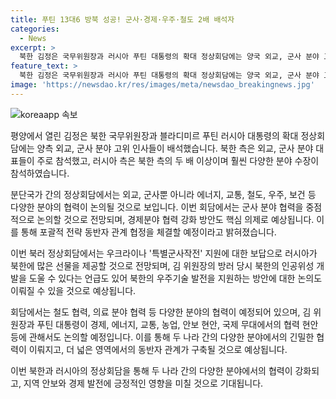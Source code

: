 ```yaml
---
title: 푸틴 13대6 방북 성공! 군사·경제·우주·철도 2배 배석자
categories:
  - News
excerpt: >
  북한 김정은 국무위원장과 러시아 푸틴 대통령의 확대 정상회담에는 양국 외교, 군사 분야 고위 인사들이 배석했다. 북한 측은 주로 외교, 군사 분야 대표들을 내보냈고, 러시아 측은 이를 두 배 이상으로 망라하여 에너지, 교통, 철도, 우주, 보건 등 다양한 분야를 대표하는 인사들이 참석했다. 김 위원장과 푸틴 대통령은 군사 분야 협력을 중점으로 논의할 것으로 예상되며, 포괄적 전략 동반자 관계 협정에 대한 논의도 예정되어 있다. 경제분야 협력 방안도 중요한 의제로 예상된다.
feature_text: >
  북한 김정은 국무위원장과 러시아 푸틴 대통령의 확대 정상회담에는 양국 외교, 군사 분야 고위 인사들이 배석했다. 북한 측은 주로 외교, 군사 분야 대표들을 내보냈고, 러시아 측은 이를 두 배 이상으로 망라하여 에너지, 교통, 철도, 우주, 보건 등 다양한 분야를 대표하는 인사들이 참석했다. 김 위원장과 푸틴 대통령은 군사 분야 협력을 중점으로 논의할 것으로 예상되며, 포괄적 전략 동반자 관계 협정에 대한 논의도 예정되어 있다. 경제분야 협력 방안도 중요한 의제로 예상된다.
image: 'https://newsdao.kr/res/images/meta/newsdao_breakingnews.jpg'
---
```


<p><img src="https://newsdao.kr/res/images/meta/newsdao_breakingnews.jpg" alt="koreaapp 속보" /></p>

<p>평양에서 열린 김정은 북한 국무위원장과 블라디미르 푸틴 러시아 대통령의 확대 정상회담에는 양측 외교, 군사 분야 고위 인사들이 배석했습니다. 북한 측은 외교, 군사 분야 대표들이 주로 참석했고, 러시아 측은 북한 측의 두 배 이상이며 훨씬 다양한 분야 수장이 참석하였습니다.</p>

<p>분단국가 간의 정상회담에서는 외교, 군사뿐 아니라 에너지, 교통, 철도, 우주, 보건 등 다양한 분야의 협력이 논의될 것으로 보입니다. 이번 회담에서는 군사 분야 협력을 중점적으로 논의할 것으로 전망되며, 경제분야 협력 강화 방안도 핵심 의제로 예상됩니다. 이를 통해 포괄적 전략 동반자 관계 협정을 체결할 예정이라고 밝혀졌습니다. </p>

<p>이번 북러 정상회담에서는 우크라이나 '특별군사작전' 지원에 대한 보답으로 러시아가 북한에 많은 선물을 제공할 것으로 전망되며, 김 위원장의 방러 당시 북한의 인공위성 개발을 도울 수 있다는 언급도 있어 북한의 우주기술 발전을 지원하는 방안에 대한 논의도 이뤄질 수 있을 것으로 예상됩니다. </p>

<p>회담에서는 철도 협력, 의료 분야 협력 등 다양한 분야의 협력이 예정되어 있으며, 김 위원장과 푸틴 대통령이 경제, 에너지, 교통, 농업, 안보 현안, 국제 무대에서의 협력 현안 등에 관해서도 논의할 예정입니다. 이를 통해 두 나라 간의 다양한 분야에서의 긴밀한 협력이 이뤄지고, 더 넓은 영역에서의 동반자 관계가 구축될 것으로 예상됩니다.</p>

<p>이번 북한과 러시아의 정상회담을 통해 두 나라 간의 다양한 분야에서의 협력이 강화되고, 지역 안보와 경제 발전에 긍정적인 영향을 미칠 것으로 기대됩니다.</p>

